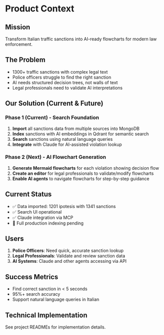 # Product Context

## Mission

Transform Italian traffic sanctions into AI-ready flowcharts for modern law enforcement.

## The Problem

- 1300+ traffic sanctions with complex legal text
- Police officers struggle to find the right sanction
- AI needs structured decision trees, not walls of text
- Legal professionals need to validate AI interpretations

## Our Solution (Current & Future)

### Phase 1 (Current) - Search Foundation
1. **Import** all sanctions data from multiple sources into MongoDB
2. **Index** sanctions with AI embeddings in Qdrant for semantic search  
3. **Search** sanctions using natural language queries
4. **Integrate** with Claude for AI-assisted violation lookup

### Phase 2 (Next) - AI Flowchart Generation
1. **Generate Mermaid flowcharts** for each violation showing decision flow
2. **Create an editor** for legal professionals to validate/modify flowcharts
3. **Enable AI agents** to navigate flowcharts for step-by-step guidance

## Current Status

- ✅ Data imported: 1201 ipotesis with 1341 sanctions
- ✅ Search UI operational
- ✅ Claude integration via MCP
- 🔧 Full production indexing pending

## Users

1. **Police Officers**: Need quick, accurate sanction lookup
2. **Legal Professionals**: Validate and review sanction data
3. **AI Systems**: Claude and other agents accessing via API

## Success Metrics

- Find correct sanction in < 5 seconds
- 95%+ search accuracy
- Support natural language queries in Italian

## Technical Implementation

See project READMEs for implementation details.